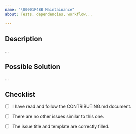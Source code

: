 ```yaml
---
name: "\U0001F4BB Maintainance"
about: Tests, dependencies, workflow...

---
```


<!------------------------------------------------------------------------------
│                  Please fill the following template.
│           For more information, see the CONTRIBUTING.md document
│
│       ⚠ Only submit maintainance issues here. For help or questions to
│       the community, see the forum: https://github.com/foundation/foundation-sites/discussions
└------------------------------------------------------------------------------>

## Description

...


## Possible Solution
<!-------------------------------------------------------------------
│   What do you suggest to resolve this issue?
└------------------------------------------------------------------->

...


## Checklist
<!-------------------------------------------------------------------
│   Please ensure that all the following points are respected.
│   Fill with [x] the boxes once the rule is respected.
└------------------------------------------------------------------->
- [ ] I have read and follow the CONTRIBUTING.md document.
- [ ] There are no other issues similar to this one.
- [ ] The issue title and template are correctly filled.


<!------------------------------------------------------------------------------
            For more information, see the CONTRIBUTING.md document
              Thank you for your issue report and happy coding ;)
------------------------------------------------------------------------------->
